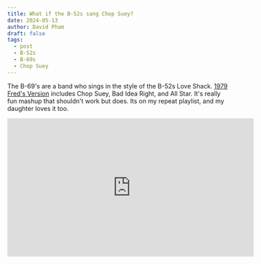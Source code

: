 ```yaml
---
title: What if the B-52s sang Chop Suey?
date: 2024-05-13
author: David Pham
draft: false
tags:
  - post
  - B-52s
  - B-69s
  - Chop Suey
---
```


The B-69's are a band who sings in the style of the B-52s Love Shack. [1979 Fred's Version](https://theb69s.bandcamp.com/album/1979-freds-version) includes Chop Suey, Bad Idea Right, and All Star. It's really fun mashup that shouldn't work but does. Its on my repeat playlist, and my daughter loves it too.

<iframe width="560" height="315" src="https://www.youtube.com/embed/zqutezO9wrk?si=4dJ4mWp1OvajAkR6" title="YouTube video player" frameborder="0" allow="accelerometer; autoplay; clipboard-write; encrypted-media; gyroscope; picture-in-picture; web-share" referrerpolicy="strict-origin-when-cross-origin" allowfullscreen></iframe>